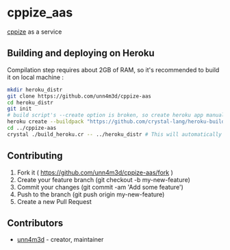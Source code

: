 # cppize_aas

[cppize](https://github.com/unn4m3d/cppize) as a service

## Building and deploying on Heroku

Compilation step requires about 2GB of RAM, so it's recommended to build it on local machine :
```sh
mkdir heroku_distr
git clone https://github.com/unn4m3d/cppize-aas
cd heroku_distr
git init
# build script's --create option is broken, so create heroku app manually
heroku create --buildpack "https://github.com/crystal-lang/heroku-buildpack-crystal.git" <appname>
cd ../cppize-aas
crystal ./build_heroku.cr -- ../heroku_distr # This will automatically deploy your app.
```

## Contributing

1. Fork it ( https://github.com/unn4m3d/cppize-aas/fork )
2. Create your feature branch (git checkout -b my-new-feature)
3. Commit your changes (git commit -am 'Add some feature')
4. Push to the branch (git push origin my-new-feature)
5. Create a new Pull Request

## Contributors

- [unn4m3d](https://github.com/unn4m3d) - creator, maintainer
